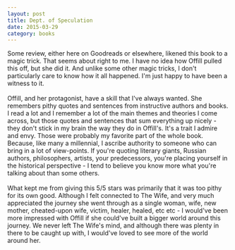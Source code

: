 ```yaml
---
layout: post
title: Dept. of Speculation 
date: 2015-03-29
category: books
---
```

Some review, either here on Goodreads or elsewhere, likened this book to a magic trick. That seems about right to me. I have no idea how Offill pulled this off, but she did it. And unlike some other magic tricks, I don't particularly care to know how it all happened. I'm just happy to have been a witness to it. <br/><br/>Offill, and her protagonist, have a skill that I've always wanted. She remembers pithy quotes and sentences from instructive authors and books. I read a lot and I remember a lot of the main themes and theories I come across, but those quotes and sentences that sum everything up nicely - they don't stick in my brain the way they do in Offill's. It's a trait I admire and envy. Those were probably my favorite part of the whole book. Because, like many a millennial, I ascribe authority to someone who can bring in a lot of view-points. If you're quoting literary giants, Russian authors, philosophers, artists, your predecessors, you're placing yourself in the historical perspective - I tend to believe you know more what you're talking about than some others.<br/><br/>What kept me from giving this 5/5 stars was primarily that it was too pithy for its own good. Although I felt connected to The Wife, and very much appreciated the journey she went through as a single woman, wife, new mother, cheated-upon wife, victim, healer, healed, etc etc - I would've been more impressed with Offill if she could've built a bigger world around this journey. We never left The Wife's mind, and although there was plenty in there to be caught up with, I would've loved to see more of the world around her.
